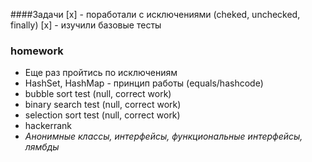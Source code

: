 ####Задачи
[x] - поработали с исключениями (cheked, unchecked, finally)
[x] - изучили базовые тесты

### homework
- Еще раз пройтись по исключениям
- HashSet, HashMap - принцип работы (equals/hashcode)
- bubble sort test (null, correct work)
- binary search test (null, correct work)
- selection sort test (null, correct work)
- hackerrank
- *Анонимные классы, интерфейсы, функциональные интерфейсы, лямбды*